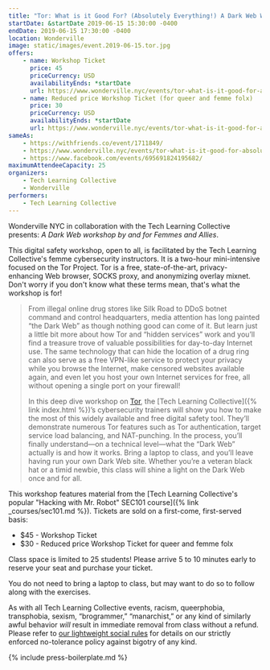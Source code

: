```yaml
---
title: "Tor: What is it Good For? (Absolutely Everything!) A Dark Web Workshop by and for Femmes and Allies"
startDate: &startDate 2019-06-15 15:30:00 -0400
endDate: 2019-06-15 17:30:00 -0400
location: Wonderville
image: static/images/event.2019-06-15.tor.jpg
offers:
    - name: Workshop Ticket
      price: 45
      priceCurrency: USD
      availabilityEnds: *startDate
      url: https://www.wonderville.nyc/events/tor-what-is-it-good-for-absolutely-everything-a-dark-web-workshop-by-and-for-femmes-and-allies
    - name: Reduced price Workshop Ticket (for queer and femme folx)
      price: 30
      priceCurrency: USD
      availabilityEnds: *startDate
      url: https://www.wonderville.nyc/events/tor-what-is-it-good-for-absolutely-everything-a-dark-web-workshop-by-and-for-femmes-and-allies
sameAs:
    - https://withfriends.co/event/1711849/
    - https://www.wonderville.nyc/events/tor-what-is-it-good-for-absolutely-everything-a-dark-web-workshop-by-and-for-femmes-and-allies
    - https://www.facebook.com/events/695691824195682/
maximumAttendeeCapacity: 25
organizers:
    - Tech Learning Collective
    - Wonderville
performers:
    - Tech Learning Collective
---
```


Wonderville NYC in collaboration with the Tech Learning Collective presents: *A Dark Web workshop by and for Femmes and Allies*.

This digital safety workshop, open to all, is facilitated by the Tech Learning Collective's femme cybersecurity instructors. It is a two-hour mini-intensive focused on the Tor Project. Tor is a free, state-of-the-art, privacy-enhancing Web browser, SOCKS proxy, and anonymizing overlay mixnet. Don't worry if you don't know what these terms mean, that's what the workshop is for!

> From illegal online drug stores like Silk Road to DDoS botnet command and control headquarters, media attention has long painted “the Dark Web” as though nothing good can come of it. But learn just a little bit more about how Tor and “hidden services” work and you’ll find a treasure trove of valuable possibilities for day-to-day Internet use. The same technology that can hide the location of a drug ring can also serve as a free VPN-like service to protect your privacy while you browse the Internet, make censored websites available again, and even let you host your own Internet services for free, all without opening a single port on your firewall!
>
> In this deep dive workshop on [Tor](https://torproject.org/), the [Tech Learning Collective]({% link index.html %})’s cybersecurity trainers will show you how to make the most of this widely available and free digital safety tool. They’ll demonstrate numerous Tor features such as Tor authentication, target service load balancing, and NAT-punching. In the process, you’ll finally understand—on a technical level—what the “Dark Web” actually is and how it works. Bring a laptop to class, and you’ll leave having run your own Dark Web site. Whether you’re a veteran black hat or a timid newbie, this class will shine a light on the Dark Web once and for all.

This workshop features material from the [Tech Learning Collective's popular "Hacking with Mr. Robot" SEC101 course]({% link _courses/sec101.md %}). Tickets are sold on a first-come, first-served basis:

* $45 - Workshop Ticket
* $30 - Reduced price Workshop Ticket for queer and femme folx

Class space is limited to 25 students! Please arrive 5 to 10 minutes early to reserve your seat and purchase your ticket.

You do not need to bring a laptop to class, but may want to do so to follow along with the exercises.

As with all Tech Learning Collective events, racism, queerphobia, transphobia, sexism, “brogrammer,” “manarchist,” or any kind of similarly awful behavior *will* result in immediate removal from class without a refund. Please refer to [our lightweight social rules](https://github.com/AnarchoTechNYC/meta/wiki/Social-rules) for details on our strictly enforced no-tolerance policy against bigotry of any kind.

{% include press-boilerplate.md %}
